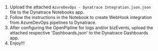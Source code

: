 1. Upload the attached `AzureDevOps - Dynatrace Integration.json.json` file to the Dynatrace Notebooks app. 
2. Follow the instructions in the Notebook to create WebHook integration from AzureDevOps pipelines to Dynatrace.
3. After configuring the OpenPipline for logs and/or bizEvents, upload the attached respective 'Dashboards.json' to the Dynatrace Dashboards app. 
4. Enjoy!!!
